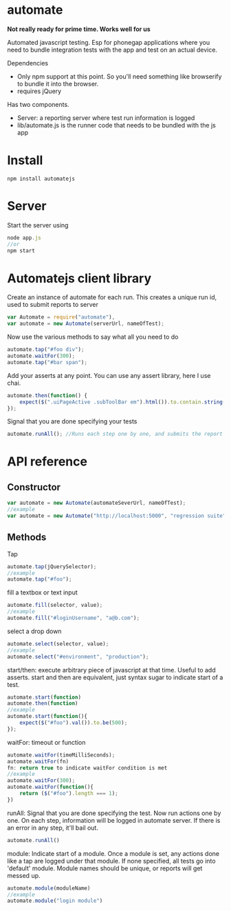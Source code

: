 automate
======

**Not really ready for prime time. Works well for us**

Automated javascript testing. Esp for phonegap applications where you need to bundle integration tests with the app and test on an actual device.

Dependencies
* Only npm support at this point. So you'll need something like browserify to bundle it into the browser.
* requires jQuery

Has two components. 

* Server: a reporting server where test run information is logged
* lib/automate.js is the runner code that needs to be bundled with the js app

Install
=======
```shell
npm install automatejs
```

Server
=====
Start the server using
```javascript
node app.js 
//or
npm start
```

Automatejs client library
=======================

Create an instance of automate for each run. This creates a unique run id, used to submit reports to server
```javascript
var Automate = require("automate"),
var automate = new Automate(serverUrl, nameOfTest);
```
Now use the various methods to say what all you need to do
```javascript
automate.tap("#foo div");
automate.waitFor(300);
automate.tap("#bar span");
```
Add your asserts at any point. You can use any assert library, here I use chai.
``` javascript
automate.then(function() {
    expect($(".uiPageActive .subToolBar em").html()).to.contain.string("Philadelphia to SF");
});
```
Signal that you are done specifying your tests
```javascript
automate.runAll(); //Runs each step one by one, and submits the report to server
```

API reference
=============
Constructor
-----------
```javascript
var automate = new Automate(automateSeverUrl, nameOfTest);
//example
var automate = new Automate("http://localhost:5000", "regression suite");
```

Methods
-------
Tap
```javascript
automate.tap(jQuerySelector);
//example
automate.tap("#foo");
```

fill a textbox or text input 
```javascript
automate.fill(selector, value);
//example
automate.fill("#loginUsername", "a@b.com");
```

select a drop down
```javascript
automate.select(selector, value);
//example
automate.select("#environment", "production");
```

start/then: execute arbitrary piece of javascript at that time. Useful to add asserts.
start and then are equivalent, just syntax sugar to indicate start of a test.
```javascript
automate.start(function)
automate.then(function)
//example
automate.start(function(){
    expect($("#foo").val()).to.be(500);
});
```

waitFor: timeout or function
```javascript
automate.waitFor(timeMilliSeconds);
automate.waitFor(fn)
fn: return true to indicate waitFor condition is met
//example
automate.waitFor(300);
automate.waitFor(function(){
	return ($("#foo").length === 1);
})
```

runAll: Signal that you are done specifying the test. 
Now run actions one by one. On each step, information will be logged in automate server.
If there is an error in any step, it'll bail out. 
```javascript
automate.runAll()
```

module: Indicate start of a module. Once a module is set, any actions done like a tap are logged under that module. If none specified, all tests go into 'default' module. Module names should be unique, or reports will get messed up.
```javascript
automate.module(moduleName)
//example
automate.module("login module")
```
